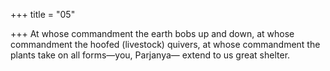 +++
title = "05"

+++
At whose commandment the earth bobs up and down, at whose  commandment the hoofed (livestock) quivers,
at whose commandment the plants take on all forms—you, Parjanya— extend to us great shelter.